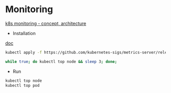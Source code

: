 
# Monitoring

[k8s monitoring - concept, architecture](https://gruuuuu.github.io/cloud/monitoring-k8s1/)


- Installation

[doc](https://github.com/kubernetes-sigs/metrics-server)

```bash
kubectl apply -f https://github.com/kubernetes-sigs/metrics-server/releases/latest/download/components.yaml

while true; do kubectl top node && sleep 3; done;
```

- Run

```bash
kubectl top node
kubectl top pod
```



